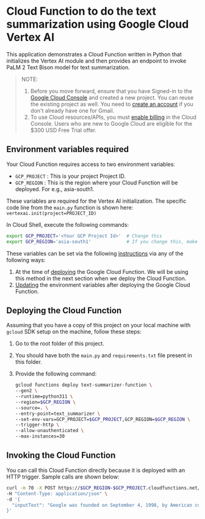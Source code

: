 # Cloud Function to do the text summarization using Google Cloud Vertex AI

This application demonstrates a Cloud Function written in Python that initializes the Vertex AI module and then provides an endpoint to invoke PaLM 2 Text Bison model for text summarization.

> NOTE:
> 1. Before you move forward, ensure that you have Signed-in to the [Google Cloud Console](http://console.cloud.google.com/) and created a new project. You can reuse the existing project as well. You need to [create an account](https://accounts.google.com/SignUp) if you don't already have one for Gmail.
> 2. To use Cloud resources/APIs, you must [enable billing](https://medium.com/r/?url=https%3A%2F%2Fconsole.cloud.google.com%2Fbilling) in the Cloud Console. Users who are new to Google Cloud are eligible for the $300 USD Free Trial offer.

## Environment variables required

Your Cloud Function requires access to two environment variables:

- `GCP_PROJECT` : This is your project Project ID.
- `GCP_REGION` : This is the region where your Cloud Function will be deployed. For e.g., asia-south1.

These variables are required for the Vertex AI initialization. The specific code line from the `main.py` function is shown here:
`vertexai.init(project=PROJECT_ID)`

In Cloud Shell, execute the following commands:
```bash
export GCP_PROJECT='<Your GCP Project Id>'  # Change this
export GCP_REGION='asia-south1'             # If you change this, make sure region is supported by Model Garden. When in doubt, keep this.
```

These variables can be set via the following [instructions](https://cloud.google.com/functions/docs/configuring/env-var) via any of the following ways:

1. At the time of [deploying](https://cloud.google.com/functions/docs/configuring/env-var#setting_runtime_environment_variables) the Google Cloud Function. We will be using this method in the next section when we deploy the Cloud Function.
2. [Updating](https://cloud.google.com/functions/docs/configuring/env-var#updating_runtime_environment_variables) the environment variables after deploying the Google Cloud Function.

## Deploying the Cloud Function

Assuming that you have a copy of this project on your local machine with `gcloud` SDK setup on the machine, follow these steps:

1. Go to the root folder of this project.
2. You should have both the `main.py` and `requirements.txt` file present in this folder.
3. Provide the following command:

   ```bash
   gcloud functions deploy text-summarizer-function \
   --gen2 \
   --runtime=python311 \
   --region=$GCP_REGION \
   --source=. \
   --entry-point=text_summarizer \
   --set-env-vars=GCP_PROJECT=$GCP_PROJECT,GCP_REGION=$GCP_REGION \
   --trigger-http \
   --allow-unauthenticated \
   --max-instances=30
   ```

## Invoking the Cloud Function

You can call this Cloud Function directly because it is deployed with an HTTP trigger. Sample calls are shown below:

```bash
curl -m 70 -X POST https://$GCP_REGION-$GCP_PROJECT.cloudfunctions.net/text-summarizer-function \
-H "Content-Type: application/json" \
-d '{
  "inputText": "Google was founded on September 4, 1998, by American computer scientists Larry Page and Sergey Brin while they were PhD students at Stanford University in California. Together they own about 14% of its publicly listed shares and control 56% of its stockholder voting power through super-voting stock. The company went public via an initial public offering (IPO) in 2004. In 2015, Google was reorganized as a wholly owned subsidiary of Alphabet Inc. Google is Alphabet's largest subsidiary and is a holding company for Alphabet's internet properties and interests. Sundar Pichai was appointed CEO of Google on October 24, 2015, replacing Larry Page, who became the CEO of Alphabet. On December 3, 2019, Pichai also became the CEO of Alphabet. The company has since rapidly grown to offer a multitude of products and services beyond Google Search, many of which hold dominant market positions. These products address a wide range of use cases, including email (Gmail), navigation (Waze & Maps), cloud computing (Cloud), web browsing (Chrome), video sharing (YouTube), productivity (Workspace), operating systems (Android), cloud storage (Drive), language translation (Translate), photo storage (Photos), video calling (Meet), smart home (Nest), smartphones (Pixel), wearable technology (Pixel Watch & Fitbit), music streaming (YouTube Music), video on demand (YouTube TV), artificial intelligence (Google Assistant & Bard), machine learning APIs (TensorFlow), AI chips (TPU), and more. Discontinued Google products include gaming (Stadia), Glass, Google+, Reader, Play Music, Nexus, Hangouts, and Inbox by Gmail."
}'
```
